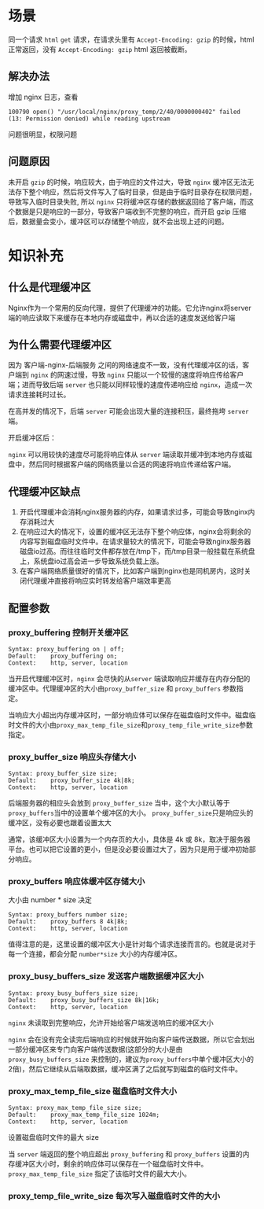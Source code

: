# 场景
同一个请求 `html` `get` 请求，在请求头里有 `Accept-Encoding: gzip` 的时候，html 正常返回，没有 `Accept-Encoding: gzip` html 返回被截断。

## 解决办法
增加 nginx 日志，查看

```shell
100790 open() "/usr/local/nginx/proxy_temp/2/40/0000000402" failed (13: Permission denied) while reading upstream

```

问题很明显，权限问题


## 问题原因
未开启 `gzip` 的时候，响应较大，由于响应的文件过大，导致 `nginx` 缓冲区无法无法存下整个响应，然后将文件写入了临时目录，但是由于临时目录存在权限问题，导致写入临时目录失败, 所以 `nginx` 只将缓冲区存储的数据返回给了客户端，而这个数据是只是响应的一部分，导致客户端收到不完整的响应，而开启 gzip 压缩后，数据量会变小，缓冲区可以存储整个响应，就不会出现上述的问题。

# 知识补充

## 什么是代理缓冲区
Nginx作为一个常用的反向代理，提供了代理缓冲的功能。它允许nginx将server端的响应读取下来缓存在本地内存或磁盘中，再以合适的速度发送给客户端


## 为什么需要代理缓冲区
因为 客户端-nginx-后端服务 之间的网络速度不一致，没有代理缓冲区的话，客户端到 `nginx` 的网速过慢，导致 `nginx` 只能以一个较慢的速度将响应传给客户端；进而导致后端 `server` 也只能以同样较慢的速度传递响应给 `nginx`，造成一次请求连接耗时过长。

在高并发的情况下，后端 `server` 可能会出现大量的连接积压，最终拖垮 `server` 端。

开启缓冲区后：

`nginx` 可以用较快的速度尽可能将响应体从 `server` 端读取并缓冲到本地内存或磁盘中，然后同时根据客户端的网络质量以合适的网速将响应传递给客户端。


## 代理缓冲区缺点
1. 开启代理缓冲会消耗nginx服务器的内存，如果请求过多，可能会导致nginx内存消耗过大
2. 在响应过大的情况下，设置的缓冲区无法存下整个响应体，nginx会将剩余的内容写到磁盘临时文件中。在请求量较大的情况下，可能会导致nginx服务器磁盘io过高。而往往临时文件都存放在/tmp下，而/tmp目录一般挂载在系统盘上，系统盘io过高会进一步导致系统负载上涨。
3. 在客户端网络质量很好的情况下，比如客户端到nginx也是同机房内，这时关闭代理缓冲直接将响应实时转发给客户端效率更高


## 配置参数
### proxy_buffering 控制开关缓冲区


```shell
Syntax:	proxy_buffering on | off;
Default:	proxy_buffering on;
Context:	http, server, location
```

当开启代理缓冲区时，`nginx` 会尽快的从`server` 端读取响应并缓存在内存分配的缓冲区中。代理缓冲区的大小由`proxy_buffer_size` 和 `proxy_buffers` 参数指定。

当响应大小超出内存缓冲区时，一部分响应体可以保存在磁盘临时文件中。磁盘临时文件的大小由`proxy_max_temp_file_size`和`proxy_temp_file_write_size`参数指定。

### proxy_buffer_size 响应头存储大小

```shell
Syntax:	proxy_buffer_size size;
Default:	proxy_buffer_size 4k|8k;
Context:	http, server, location
```
后端服务器的相应头会放到 `proxy_buffer_size` 当中，这个大小默认等于`proxy_buffers`当中的设置单个缓冲区的大小。 
`proxy_buffer_size`只是响应头的缓冲区，没有必要也跟着设置太大

通常，该缓冲区大小设置为一个内存页的大小，具体是 4k 或 8k，取决于服务器平台。也可以把它设置的更小，但是没必要设置过大了，因为只是用于缓冲初始部分响应。

### proxy_buffers 响应体缓冲区存储大小
大小由 number * size 决定

```shell
Syntax:	proxy_buffers number size;
Default:	proxy_buffers 8 4k|8k;
Context:	http, server, location
```

值得注意的是，这里设置的缓冲区大小是针对每个请求连接而言的。也就是说对于每一个连接，都会分配 `number*size` 大小的内存缓冲区。



### proxy_busy_buffers_size 发送客户端数据缓冲区大小
```shell
Syntax:	proxy_busy_buffers_size size;
Default:	proxy_busy_buffers_size 8k|16k;
Context:	http, server, location
```

`nginx` 未读取到完整响应，允许开始给客户端发送响应的缓冲区大小

`nginx` 会在没有完全读完后端响应的时候就开始向客户端传送数据，所以它会划出一部分缓冲区来专门向客户端传送数据(这部分的大小是由 `proxy_busy_buffers_size` 来控制的，建议为`proxy_buffers`中单个缓冲区大小的2倍)，然后它继续从后端取数据，缓冲区满了之后就写到磁盘的临时文件中。


### proxy_max_temp_file_size 磁盘临时文件大小

```shell
Syntax:	proxy_max_temp_file_size size;
Default:	proxy_max_temp_file_size 1024m;
Context:	http, server, location
```
设置磁盘临时文件的最大 size

当 `server` 端返回的整个响应超出 `proxy_buffering` 和 `proxy_buffers` 设置的内存缓冲区大小时，剩余的响应体可以保存在一个磁盘临时文件中。`proxy_max_temp_file_size` 指定了该临时文件的最大大小。

### proxy_temp_file_write_size 每次写入磁盘临时文件的大小
